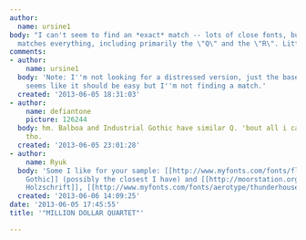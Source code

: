 ```yaml
---
author:
  name: ursine1
body: "I can't seem to find an *exact* match -- lots of close fonts, but nothing that
  matches everything, including primarily the \"Q\" and the \"R\". Little help?\r\n\r\n"
comments:
- author:
    name: ursine1
  body: 'Note: I''m not looking for a distressed version, just the base font. This
    seems like it should be easy but I''m not finding a match.'
  created: '2013-06-05 18:31:03'
- author:
    name: defiantone
    picture: 126244
  body: hm. Balboa and Industrial Gothic have similar Q. 'bout all i can say for them
    tho.
  created: '2013-06-05 23:01:28'
- author:
    name: Ryuk
  body: 'Some I like for your sample: [[http://www.myfonts.com/fonts/flat-it/rama-gothic|Rama
    Gothic]] (possibly the closest I have) and [[http://moorstation.org/typoasis/designers/steffmann/samples/e/engeholz.htm|Enge
    Holzschrift]], [[http://www.myfonts.com/fonts/aerotype/thunderhouse|Thunderhouse]]'
  created: '2013-06-06 14:09:25'
date: '2013-06-05 17:45:55'
title: '"MILLION DOLLAR QUARTET"'

---
```

